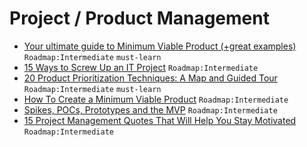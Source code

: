 # Project / Product Management

- [Your ultimate guide to Minimum Viable Product (+great examples)](https://blog.fastmonkeys.com/2014/06/18/minimum-viable-product-your-ultimate-guide-to-mvp-great-examples/) `Roadmap:Intermediate` `must-learn`
- [15 Ways to Screw Up an IT Project](https://www.cio.com/article/2384088/15-ways-to-screw-up-an-it-project.html) `Roadmap:Intermediate`
- [20 Product Prioritization Techniques: A Map and Guided Tour](https://foldingburritos.com/product-prioritization-techniques/) `Roadmap:Intermediate` `must-learn`
- [How To Create a Minimum Viable Product](https://code.tutsplus.com/articles/how-to-create-a-minimum-viable-product--cms-22245) `Roadmap:Intermediate`
- [Spikes, POCs, Prototypes and the MVP](https://medium.com/studio-zero/spikes-pocs-prototypes-and-the-mvp-5cdffa1b7367) `Roadmap:Intermediate`
- [15 Project Management Quotes That Will Help You Stay Motivated](https://www.lifehack.org/articles/work/15-project-management-quotes-that-will-help-you-stay-motivated.html) `Roadmap:Intermediate`
